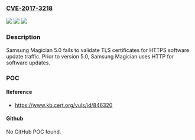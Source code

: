 ### [CVE-2017-3218](https://cve.mitre.org/cgi-bin/cvename.cgi?name=CVE-2017-3218)
![](https://img.shields.io/static/v1?label=Product&message=Magician&color=blue)
![](https://img.shields.io/static/v1?label=Version&message=n%2Fa&color=blue)
![](https://img.shields.io/static/v1?label=Vulnerability&message=CWE-311&color=brighgreen)

### Description

Samsung Magician 5.0 fails to validate TLS certificates for HTTPS software update traffic. Prior to version 5.0, Samsung Magician uses HTTP for software updates.

### POC

#### Reference
- https://www.kb.cert.org/vuls/id/846320

#### Github
No GitHub POC found.

